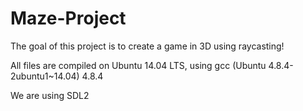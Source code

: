 # Maze-Project

The goal of this project is to create a game in 3D using raycasting!

All files are compiled on Ubuntu 14.04 LTS, using gcc (Ubuntu 4.8.4-2ubuntu1~14.04) 4.8.4

We are using SDL2
